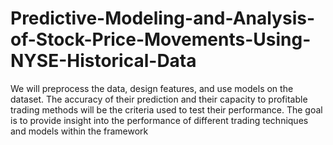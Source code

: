 # Predictive-Modeling-and-Analysis-of-Stock-Price-Movements-Using-NYSE-Historical-Data
We will preprocess the data, design features, and use models on the dataset. The accuracy of their  prediction and their capacity to profitable trading methods will be the criteria used to test their  performance. The goal is to provide insight into the performance of different trading techniques and  models within the framework
